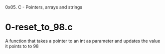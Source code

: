 0x05. C - Pointers, arrays and strings

# 0-reset_to_98.c
A function that takes a pointer to an int as parameter and updates the value it points to to 98
